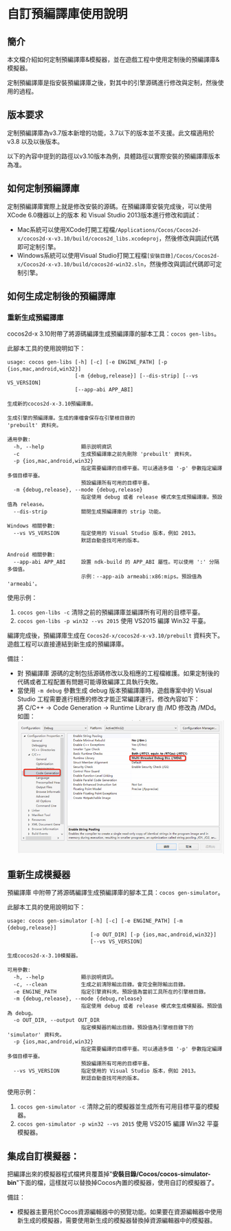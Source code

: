 # 自訂預編譯庫使用說明

## 簡介

本文檔介紹如何定制預編譯庫&模擬器，並在遊戲工程中使用定制後的預編譯庫&模擬器。

定制預編譯庫是指安裝預編譯庫之後，對其中的引擎源碼進行修改與定制，然後使用的過程。

## 版本要求

定制預編譯庫為v3.7版本新增的功能，3.7以下的版本並不支援。此文檔適用於 v3.8 以及以後版本。

以下的內容中提到的路徑以v3.10版本為例，具體路徑以實際安裝的預編譯庫版本為准。

## 如何定制預編譯庫

定制預編譯庫實際上就是修改安裝的源碼。在預編譯庫安裝完成後，可以使用XCode 6.0機器以上的版本 和 Visual Studio 2013版本進行修改和調試：

* Mac系統可以使用XCode打開工程檔`/Applications/Cocos/Cocos2d-x/cocos2d-x-v3.10/build/cocos2d_libs.xcodeproj`，然後修改與調試代碼即可定制引擎。
* Windows系統可以使用Visual Studio打開工程檔`[安裝目錄]/Cocos/Cocos2d-x/Cocos2d-x-v3.10/build/cocos2d-win32.sln`，然後修改與調試代碼即可定制引擎。

## 如何生成定制後的預編譯庫

### 重新生成預編譯庫

cocos2d-x 3.10附帶了將源碼編譯生成預編譯庫的腳本工具：`cocos gen-libs`。

此腳本工具的使用說明如下：

```
usage: cocos gen-libs [-h] [-c] [-e ENGINE_PATH] [-p {ios,mac,android,win32}]
                      [-m {debug,release}] [--dis-strip] [--vs VS_VERSION]
                      [--app-abi APP_ABI]

生成新的cocos2d-x-3.10預編譯庫。

生成引擎的預編譯庫。生成的庫檔會保存在引擎根目錄的
'prebuilt' 資料夾。

通用參數:
  -h, --help            顯示説明資訊
  -c                    生成預編譯庫之前先刪除 'prebuilt' 資料夾。
  -p {ios,mac,android,win32}
                        指定需要編譯的目標平臺。可以通過多個 '-p' 參數指定編譯多個目標平臺。
                        預設編譯所有可用的目標平臺。
  -m {debug,release}, --mode {debug,release}
                        指定使用 debug 或者 release 模式來生成預編譯庫。預設值為 release。
  --dis-strip           關閉生成預編譯庫的 strip 功能。

Windows 相關參數:
  --vs VS_VERSION       指定使用的 Visual Studio 版本，例如 2013。
                        默認自動查找可用的版本。

Android 相關參數:
  --app-abi APP_ABI     設置 ndk-build 的 APP_ABI 屬性。可以使用 ':' 分隔多個值。
                        示例：--app-aib armeabi:x86:mips。預設值為 'armeabi'。
```

使用示例：

1. `cocos gen-libs -c` 清除之前的預編譯庫並編譯所有可用的目標平臺。
2. `cocos gen-libs -p win32 --vs 2015` 使用 VS2015 編譯 Win32 平臺。

編譯完成後，預編譯庫生成在 `Cocos2d-x/cocos2d-x-v3.10/prebuilt` 資料夾下。遊戲工程可以直接連結到新生成的預編譯庫。

備註：

* 對 預編譯庫 源碼的定制包括源碼修改以及相應的工程檔維護。如果定制後的代碼或者工程配置有問題可能導致編譯工具執行失敗。
* 當使用 `-m debug` 參數生成 debug 版本預編譯庫時，遊戲專案中的 Visual Studio 工程需要進行相應的修改才能正常編譯運行。修改內容如下：  
將 C/C++ -> Code Generation -> Runtime Library 由 /MD 修改為 /MDd。如圖：
![VS config](res/vs_config.jpg)

## 重新生成模擬器


預編譯庫 中附帶了將源碼編譯生成預編譯庫的腳本工具：`cocos gen-simulator`。

此腳本工具的使用說明如下：

```
usage: cocos gen-simulator [-h] [-c] [-e ENGINE_PATH] [-m {debug,release}]
                           [-o OUT_DIR] [-p {ios,mac,android,win32}]
                           [--vs VS_VERSION]

生成cocos2d-x-3.10模擬器。

可用參數:
  -h, --help            顯示説明資訊。
  -c, --clean           生成之前清除輸出目錄。會完全刪除輸出目錄。
  -e ENGINE_PATH        指定引擎資料夾。預設值為當前工具所在的引擎根目錄。
  -m {debug,release}, --mode {debug,release}
                        指定使用 debug 或者 release 模式來生成模擬器。預設值為 debug。
  -o OUT_DIR, --output OUT_DIR
                        指定模擬器的輸出目錄。預設值為引擎根目錄下的 'simulator' 資料夾。
  -p {ios,mac,android,win32}
                        指定需要編譯的目標平臺。可以通過多個 '-p' 參數指定編譯多個目標平臺。
                        預設編譯所有可用的目標平臺。
  --vs VS_VERSION       指定使用的 Visual Studio 版本，例如 2013。
                        默認自動查找可用的版本。
```

使用示例：

1. `cocos gen-simulator -c` 清除之前的模擬器並生成所有可用目標平臺的模擬器。
2. `cocos gen-simulator -p win32 --vs 2015` 使用 VS2015 編譯 Win32 平臺模擬器。

## 集成自訂模擬器：


把編譯出來的模擬器程式檔拷貝覆蓋掉"**安裝目錄/Cocos/cocos-simulator-bin**"下面的檔，這樣就可以替換掉Cocos內置的模擬器，使用自訂的模擬器了。

備註：

* 模擬器主要用於Cocos資源編輯器中的預覽功能。如果要在資源編輯器中使用新生成的模擬器，需要使用新生成的模擬器替換掉資源編輯器中的模擬器。
